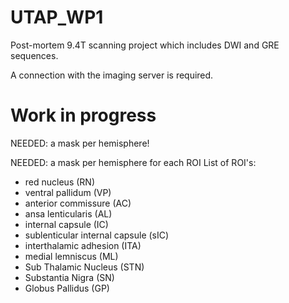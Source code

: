 # UTAP_WP1

Post-mortem 9.4T scanning project which includes DWI and GRE sequences.

A connection with the imaging server is required. 

# Work in progress

NEEDED: a mask per hemisphere!

NEEDED: a mask per hemisphere for each ROI
List of ROI's:
- red nucleus (RN)
- ventral pallidum (VP)
- anterior commissure (AC)
- ansa lenticularis (AL)
- internal capsule (IC)
- sublenticular internal capsule (sIC)
- interthalamic adhesion (ITA)
- medial lemniscus (ML)
- Sub Thalamic Nucleus (STN)
- Substantia Nigra (SN)
- Globus Pallidus (GP) 
